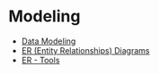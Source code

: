 # Modeling

- [Data Modeling](data-modeling)
- [ER (Entity Relationships) Diagrams](er-diagrams-entity-relationships)
- [ER - Tools](er-tools)

